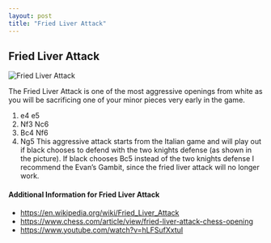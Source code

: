 ```yaml
---
layout: post
title: "Fried Liver Attack"
---
```


## Fried Liver Attack

![Fried Liver Attack](https://www.thechesswebsite.com/wp-content/uploads/2012/07/fried-liver-attack-big.jpg)

The Fried Liver Attack is one of the most aggressive openings from white as you will be sacrificing one of your minor pieces very early in the game.
1. e4 e5
2. Nf3 Nc6
3. Bc4 Nf6
4. Ng5
This aggressive attack starts from the Italian game and will play out if black chooses to defend with the two knights defense (as shown in the picture). If black chooses Bc5 instead of the two knights defense I recommend the Evan’s Gambit, since the fried liver attack will no longer work.


#### Additional Information for Fried Liver Attack

- https://en.wikipedia.org/wiki/Fried_Liver_Attack
- https://www.chess.com/article/view/fried-liver-attack-chess-opening
- https://www.youtube.com/watch?v=hLFSufXxtuI
